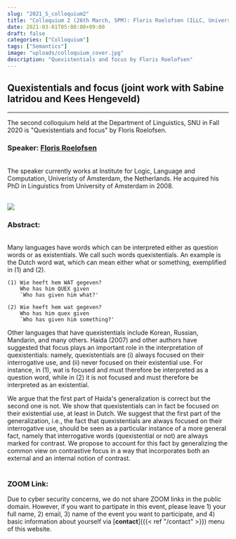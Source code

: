 ```yaml
---
slug: "2021_S_colloquium2"
title: "Colloquium 2 (26th March, 5PM): Floris Roelofsen (ILLC, University of Amsterdam)"
date: 2021-03-01T05:00:00+09:00
draft: false
categories: ["Colloquium"]
tags: ["Semantics"]
image: "uploads/colloquium_cover.jpg"
description: "Quexistentials and focus by Floris Roelofsen"
---
```


## Quexistentials and focus (joint work with Sabine Iatridou and Kees Hengeveld)

---

The second colloquium held at the Department of Linguistics, SNU in Fall 2020 is "Quexistentials and focus" by Floris Roelofsen.

### Speaker: <a class=intro-link href="https://www.florisroelofsen.com/">Floris Roelofsen</a>

<br/>
The speaker currently works at Institute for Logic, Language and Computation, Univeristy of Amsterdam, the Netherlands. He acquired his PhD in Linguistics from University of Amsterdam in 2008.
<br/><br/>

![ ](/profiles/Floris_Roelofsen_image.jpg#floatleft)

### Abstract:

<br/>
Many languages have words which can be interpreted either as question words or as existentials. We call such words quexistentials. An example is the Dutch word wat, which can mean either what or something, exemplified in (1) and (2).

```
(1) Wie heeft hem WAT gegeven?
    Who has him QUEX given
    `Who has given him what?'

(2) Wie heeft hem wat gegeven?
    Who has him quex given
    `Who has given him something?'
```

Other languages that have quexistentials include Korean, Russian, Mandarin, and many others. Haida (2007) and other authors have suggested that focus plays an important role in the interpretation of quexistentials: namely, quexistentials are (i) always focused on their interrogative use, and (ii) never focused on their existential use. For instance, in (1), wat is focused and must therefore be interpreted as a question word, while in (2) it is not focused and must therefore be interpreted as an existential.

We argue that the first part of Haida's generalization is correct but the second one is not. We show that quexistentials can in fact be focused on their existential use, at least in Dutch. We suggest that the first part of the generalization, i.e., the fact that quexistentials are always focused on their interrogative use, should be seen as a particular instance of a more general fact, namely that interrogative words (quexistential or not) are always marked for contrast. We propose to account for this fact by generalizing the common view on contrastive focus in a way that incorporates both an external and an internal notion of contrast.
<br/><br/>

### ZOOM Link:

Due to cyber security concerns, we do not share ZOOM links in the public domain. However, if you want to partipate in this event, please leave 1) your full name, 2) email, 3) name of the event you want to participate, and 4) basic information about yourself via [**contact**]({{< ref "/contact" >}}) menu of this website.
